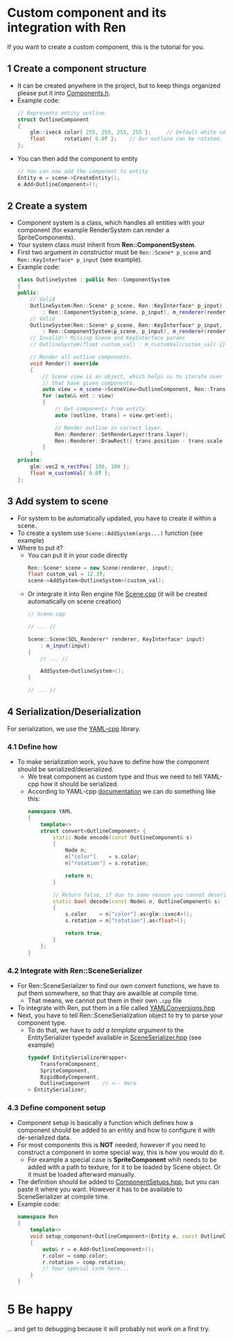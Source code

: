 # Custom component and its integration with Ren
If you want to create a custom component, this is the tutorial for you.

## 1 Create a component structure
- It can be created anywhere in the project, but to keep things organized please put it into [Components.h](../src/include/Ren/ECS/Components.h).
- Example code:
    ```C++
    // Represents entity outline.
    struct OutlineComponent
    {
        glm::ivec4 color{ 255, 255, 255, 255 };     // Default white color.
        float      rotation{ 0.0f };    // Our outline can be rotated.
    };
    ```
- You can then add the component to entity
    ```C++
    // You can now add the component to entity
    Entity e = scene->CreateEntity();
    e.Add<OutlineComponent>();
    ```
## 2 Create a system
- Component system is a class, which handles all entities with your component (for example RenderSystem can render a SpriteComponents).
- Your system class must inherit from **Ren::ComponentSystem**.
- First two argument in constructor must be `Ren::Scene* p_scene` and `Ren::KeyInterface* p_input` (see example).
- Example code:
    ```C++
    class OutlineSystem : public Ren::ComponentSystem
    {
    public:
        // Valid
        OutlineSystem(Ren::Scene* p_scene, Ren::KeyInterface* p_input)
            : Ren::ComponentSystem(p_scene, p_input), m_renderer(renderer) {}
        // Valid
        OutlineSystem(Ren::Scene* p_scene, Ren::KeyInterface* p_input, float custom_val) 
            : Ren::ComponentSystem(p_scene, p_input), m_renderer(renderer), m_customVal(custom_val) {}
        // Invalid!! Missing Scene and KeyInterface params
        // OutlineSystem(float custom_val) : m_customVal(custom_val) {}

        // Render all outline components.
        void Render() override
        {
            // Scene view is an object, which helps us to iterate over all entities
            // that have given components.
            auto view = m_scene->SceneView<OutlineComponent, Ren::TransformComponent>();
            for (auto&& ent : view)
            {
                // Get components from entity.
                auto [outline, trans] = view.get(ent);

                // Render outline in correct layer.
                Ren::Renderer::SetRenderLayer(trans.layer);
                Ren::Renderer::DrawRect({ trans.position - trans.scale * 0.5f, trans.scale }, outline.rotation, outline.color);
            }
        }
    private:
        glm::vec2 m_rectPos{ 100, 100 };
        float m_customVal{ 0.0f };
    };
    ```
## 3 Add system to scene
- For system to be automatically updated, you have to create it within a scene. 
- To create a system use `Scene::AddSystem(args...)` function (see example)
- Where to put it?
    - You can put it in your code directly
        ```C++
        Ren::Scene* scene = new Scene(renderer, input);
        float custom_val = 12.3f;
        scene->AddSystem<OutlineSystem>(custom_val);
        ```
    - Or integrate it into Ren engine file [Scene.cpp](../src/Ren/ECS/Scene.cpp) (it will be created automatically on scene creation)
        ```C++
        // Scene.cpp
        
        // ... //

        Scene::Scene(SDL_Renderer* renderer, KeyInterface* input)
            : m_input(input)
        {
            // ... //

            AddSystem<OutlineSystem>();
        }

        // ... //

        ```
## 4 Serialization/Deserialization
For serialization, we use the [YAML-cpp](https://github.com/jbeder/yaml-cpp) library.
### 4.1 Define how
- To make serialization work, you have to define how the component should be serialized/deserialized.
    - We treat component as custom type and thus we need to tell YAML-cpp how it should be serialized. 
    - According to YAML-cpp [documentation](https://github.com/jbeder/yaml-cpp/wiki/Tutorial#converting-tofrom-native-data-types) we can do something like this:
        ```C++
        namespace YAML
        {
            template<>
            struct convert<OutlineComponent> {
                static Node encode(const OutlineComponent& s) 
                {
                    Node n;
                    n["color"]    = s.color;
                    n["rotation"] = s.rotation;

                    return n;
                }

                // Return false, if due to some reason you cannot deserialize it (for example, some unexpected values etc.)
                static bool decode(const Node& n, OutlineComponent& s) 
                {
                    s.color    = n["color"].as<glm::ivec4>();
                    s.rotation = n["rotation"].as<float>();

                    return true;
                }
            };
        }
        ```
### 4.2 Integrate with Ren::SceneSerializer
- For Ren::SceneSerializer to find our own convert functions, we have to put them somewhere, so that thay are awailble at compile time.
    - That means, we cannot put them in their own `.cpp` file
- To integrate with Ren, put them in a file called [YAMLConversions.hpp](../src/include/Ren/ECS/Serialization/YAMLConversions.hpp)
- Next, you have to tell Ren::SceneSerialization object to try to parse your component type.
    - To do that, we have to *add a template argument* to the EntitySerializer typedef available in [SceneSerializer.hpp](../src/include/Ren/ECS/Serialization/SceneSerializer.hpp) (see example)
        ```C++
        typedef EntitySerializerWrapper<
            TransformComponent,
            SpriteComponent,
            RigidBodyComponent,
            OutlineComponent    // <-- Here
        > EntitySerializer;
        ```
### 4.3 Define component setup
- Component setup is basically a function which defines how a component should be added to an entity and how to configure it with de-serialized data.
- For most components this is **NOT** needed, however if you need to construct a component in some special way, this is how you would do it.
    - For example a special case is **SpriteComponent** whih needs to be added with a path to texture, for it to be loaded by Scene object. Or it must be loaded afterward manually.
- The definition should be added to [ComponentSetups.hpp](../src/include/Ren/ECS/Serialization/ComponentSetups.hpp), but you can paste it where you want. However it has to be available to SceneSerializer at compile time.
- Example code:
    ```C++
    namespace Ren
    {
        template<>
        void setup_component<OutlineComponent>(Entity e, const OutlineComponent& comp)
        {
            auto& r = e.Add<OutlineComponent>();
            r.color = comp.color;
            r.rotation = comp.rotation;
            // Your special code here...
        }
    }
    ```
# 5 Be happy
... and get to debugging because it will probably not work on a first try.
